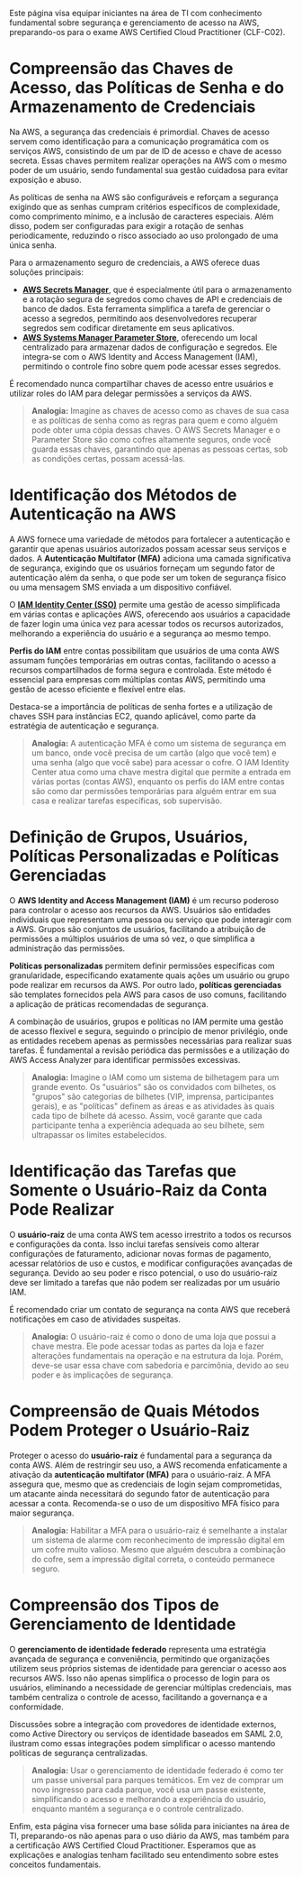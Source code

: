 Este página visa equipar iniciantes na área de TI com conhecimento fundamental sobre segurança e gerenciamento de acesso na AWS, preparando-os para o exame AWS Certified Cloud Practitioner (CLF-C02).

# Compreensão das Chaves de Acesso, das Políticas de Senha e do Armazenamento de Credenciais

Na AWS, a segurança das credenciais é primordial. Chaves de acesso servem como identificação para a comunicação programática com os serviços AWS, consistindo de um par de ID de acesso e chave de acesso secreta. Essas chaves permitem realizar operações na AWS com o mesmo poder de um usuário, sendo fundamental sua gestão cuidadosa para evitar exposição e abuso.

As políticas de senha na AWS são configuráveis e reforçam a segurança exigindo que as senhas cumpram critérios específicos de complexidade, como comprimento mínimo, e a inclusão de caracteres especiais. Além disso, podem ser configuradas para exigir a rotação de senhas periodicamente, reduzindo o risco associado ao uso prolongado de uma única senha.

Para o armazenamento seguro de credenciais, a AWS oferece duas soluções principais:

- **[AWS Secrets Manager](https://aws.amazon.com/secrets-manager/)**, que é especialmente útil para o armazenamento e a rotação segura de segredos como chaves de API e credenciais de banco de dados. Esta ferramenta simplifica a tarefa de gerenciar o acesso a segredos, permitindo aos desenvolvedores recuperar segredos sem codificar diretamente em seus aplicativos.
- **[AWS Systems Manager Parameter Store](https://aws.amazon.com/systems-manager/features/#Parameter_Store)**, oferecendo um local centralizado para armazenar dados de configuração e segredos. Ele integra-se com o AWS Identity and Access Management (IAM), permitindo o controle fino sobre quem pode acessar esses segredos.

É recomendado nunca compartilhar chaves de acesso entre usuários e utilizar roles do IAM para delegar permissões a serviços da AWS.

> **Analogia:** Imagine as chaves de acesso como as chaves de sua casa e as políticas de senha como as regras para quem e como alguém pode obter uma cópia dessas chaves. O AWS Secrets Manager e o Parameter Store são como cofres altamente seguros, onde você guarda essas chaves, garantindo que apenas as pessoas certas, sob as condições certas, possam acessá-las.

# Identificação dos Métodos de Autenticação na AWS

A AWS fornece uma variedade de métodos para fortalecer a autenticação e garantir que apenas usuários autorizados possam acessar seus serviços e dados. A **Autenticação Multifator (MFA)** adiciona uma camada significativa de segurança, exigindo que os usuários forneçam um segundo fator de autenticação além da senha, o que pode ser um token de segurança físico ou uma mensagem SMS enviada a um dispositivo confiável.

O [**IAM Identity Center (SSO)**](https://aws.amazon.com/single-sign-on/) permite uma gestão de acesso simplificada em várias contas e aplicações AWS, oferecendo aos usuários a capacidade de fazer login uma única vez para acessar todos os recursos autorizados, melhorando a experiência do usuário e a segurança ao mesmo tempo.

**Perfis do IAM** entre contas possibilitam que usuários de uma conta AWS assumam funções temporárias em outras contas, facilitando o acesso a recursos compartilhados de forma segura e controlada. Este método é essencial para empresas com múltiplas contas AWS, permitindo uma gestão de acesso eficiente e flexível entre elas.

Destaca-se a importância de políticas de senha fortes e a utilização de chaves SSH para instâncias EC2, quando aplicável, como parte da estratégia de autenticação e segurança.

> **Analogia:** A autenticação MFA é como um sistema de segurança em um banco, onde você precisa de um cartão (algo que você tem) e uma senha (algo que você sabe) para acessar o cofre. O IAM Identity Center atua como uma chave mestra digital que permite a entrada em várias portas (contas AWS), enquanto os perfis do IAM entre contas são como dar permissões temporárias para alguém entrar em sua casa e realizar tarefas específicas, sob supervisão.

# Definição de Grupos, Usuários, Políticas Personalizadas e Políticas Gerenciadas

O **AWS Identity and Access Management (IAM)** é um recurso poderoso para controlar o acesso aos recursos da AWS. Usuários são entidades individuais que representam uma pessoa ou serviço que pode interagir com a AWS. Grupos são conjuntos de usuários, facilitando a atribuição de permissões a múltiplos usuários de uma só vez, o que simplifica a administração das permissões.

**Políticas personalizadas** permitem definir permissões específicas com granularidade, especificando exatamente quais ações um usuário ou grupo pode realizar em recursos da AWS. Por outro lado, **políticas gerenciadas** são templates fornecidos pela AWS para casos de uso comuns, facilitando a aplicação de práticas recomendadas de segurança.

A combinação de usuários, grupos e políticas no IAM permite uma gestão de acesso flexível e segura, seguindo o princípio de menor privilégio, onde as entidades recebem apenas as permissões necessárias para realizar suas tarefas. É fundamental a revisão periódica das permissões e a utilização do AWS Access Analyzer para identificar permissões excessivas.

> **Analogia:** Imagine o IAM como um sistema de bilhetagem para um grande evento. Os "usuários" são os convidados com bilhetes, os "grupos" são categorias de bilhetes (VIP, imprensa, participantes gerais), e as "políticas" definem as áreas e as atividades às quais cada tipo de bilhete dá acesso. Assim, você garante que cada participante tenha a experiência adequada ao seu bilhete, sem ultrapassar os limites estabelecidos.

# Identificação das Tarefas que Somente o Usuário-Raiz da Conta Pode Realizar

O **usuário-raiz** de uma conta AWS tem acesso irrestrito a todos os recursos e configurações da conta. Isso inclui tarefas sensíveis como alterar configurações de faturamento, adicionar novas formas de pagamento, acessar relatórios de uso e custos, e modificar configurações avançadas de segurança. Devido ao seu poder e risco potencial, o uso do usuário-raiz deve ser limitado a tarefas que não podem ser realizadas por um usuário IAM.

É recomendado criar um contato de segurança na conta AWS que receberá notificações em caso de atividades suspeitas.

> **Analogia:** O usuário-raiz é como o dono de uma loja que possui a chave mestra. Ele pode acessar todas as partes da loja e fazer alterações fundamentais na operação e na estrutura da loja. Porém, deve-se usar essa chave com sabedoria e parcimônia, devido ao seu poder e às implicações de segurança.

# Compreensão de Quais Métodos Podem Proteger o Usuário-Raiz

Proteger o acesso do **usuário-raiz** é fundamental para a segurança da conta AWS. Além de restringir seu uso, a AWS recomenda enfaticamente a ativação da **autenticação multifator (MFA)** para o usuário-raiz. A MFA assegura que, mesmo que as credenciais de login sejam comprometidas, um atacante ainda necessitará do segundo fator de autenticação para acessar a conta. Recomenda-se o uso de um dispositivo MFA físico para maior segurança.

> **Analogia:** Habilitar a MFA para o usuário-raiz é semelhante a instalar um sistema de alarme com reconhecimento de impressão digital em um cofre muito valioso. Mesmo que alguém descubra a combinação do cofre, sem a impressão digital correta, o conteúdo permanece seguro.

# Compreensão dos Tipos de Gerenciamento de Identidade

O **gerenciamento de identidade federado** representa uma estratégia avançada de segurança e conveniência, permitindo que organizações utilizem seus próprios sistemas de identidade para gerenciar o acesso aos recursos AWS. Isso não apenas simplifica o processo de login para os usuários, eliminando a necessidade de gerenciar múltiplas credenciais, mas também centraliza o controle de acesso, facilitando a governança e a conformidade.

Discussões sobre a integração com provedores de identidade externos, como Active Directory ou serviços de identidade baseados em SAML 2.0, ilustram como essas integrações podem simplificar o acesso mantendo políticas de segurança centralizadas.

> **Analogia:** Usar o gerenciamento de identidade federado é como ter um passe universal para parques temáticos. Em vez de comprar um novo ingresso para cada parque, você usa um passe existente, simplificando o acesso e melhorando a experiência do usuário, enquanto mantém a segurança e o controle centralizado.

Enfim, esta página visa fornecer uma base sólida para iniciantes na área de TI, preparando-os não apenas para o uso diário da AWS, mas também para a certificação AWS Certified Cloud Practitioner. Esperamos que as explicações e analogias tenham facilitado seu entendimento sobre estes conceitos fundamentais.
